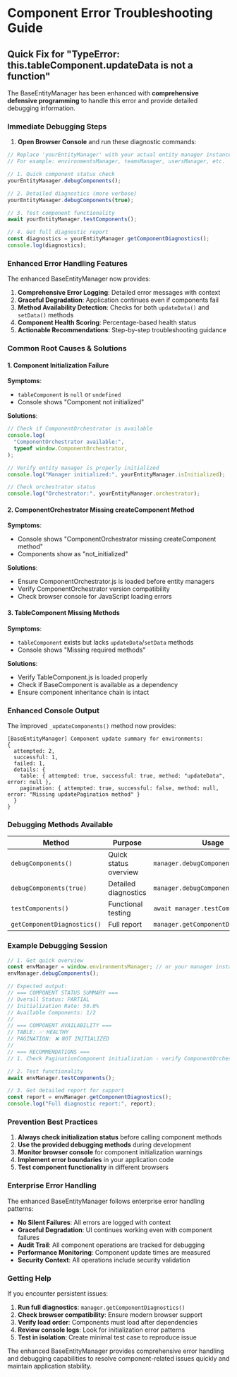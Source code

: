 # Component Error Troubleshooting Guide

## Quick Fix for "TypeError: this.tableComponent.updateData is not a function"

The BaseEntityManager has been enhanced with **comprehensive defensive programming** to handle this error and provide detailed debugging information.

### Immediate Debugging Steps

1. **Open Browser Console** and run these diagnostic commands:

```javascript
// Replace 'yourEntityManager' with your actual entity manager instance
// For example: environmentsManager, teamsManager, usersManager, etc.

// 1. Quick component status check
yourEntityManager.debugComponents();

// 2. Detailed diagnostics (more verbose)
yourEntityManager.debugComponents(true);

// 3. Test component functionality
await yourEntityManager.testComponents();

// 4. Get full diagnostic report
const diagnostics = yourEntityManager.getComponentDiagnostics();
console.log(diagnostics);
```

### Enhanced Error Handling Features

The enhanced BaseEntityManager now provides:

1. **Comprehensive Error Logging**: Detailed error messages with context
2. **Graceful Degradation**: Application continues even if components fail
3. **Method Availability Detection**: Checks for both `updateData()` and `setData()` methods
4. **Component Health Scoring**: Percentage-based health status
5. **Actionable Recommendations**: Step-by-step troubleshooting guidance

### Common Root Causes & Solutions

#### 1. Component Initialization Failure

**Symptoms**:

- `tableComponent` is `null` or `undefined`
- Console shows "Component not initialized"

**Solutions**:

```javascript
// Check if ComponentOrchestrator is available
console.log(
  "ComponentOrchestrator available:",
  typeof window.ComponentOrchestrator,
);

// Verify entity manager is properly initialized
console.log("Manager initialized:", yourEntityManager.isInitialized);

// Check orchestrator status
console.log("Orchestrator:", yourEntityManager.orchestrator);
```

#### 2. ComponentOrchestrator Missing createComponent Method

**Symptoms**:

- Console shows "ComponentOrchestrator missing createComponent method"
- Components show as "not_initialized"

**Solutions**:

- Ensure ComponentOrchestrator.js is loaded before entity managers
- Verify ComponentOrchestrator version compatibility
- Check browser console for JavaScript loading errors

#### 3. TableComponent Missing Methods

**Symptoms**:

- `tableComponent` exists but lacks `updateData`/`setData` methods
- Console shows "Missing required methods"

**Solutions**:

- Verify TableComponent.js is loaded properly
- Check if BaseComponent is available as a dependency
- Ensure component inheritance chain is intact

### Enhanced Console Output

The improved `_updateComponents()` method now provides:

```
[BaseEntityManager] Component update summary for environments:
{
  attempted: 2,
  successful: 1,
  failed: 1,
  details: {
    table: { attempted: true, successful: true, method: "updateData", error: null },
    pagination: { attempted: true, successful: false, method: null, error: "Missing updatePagination method" }
  }
}
```

### Debugging Methods Available

| Method                      | Purpose               | Usage                               |
| --------------------------- | --------------------- | ----------------------------------- |
| `debugComponents()`         | Quick status overview | `manager.debugComponents()`         |
| `debugComponents(true)`     | Detailed diagnostics  | `manager.debugComponents(true)`     |
| `testComponents()`          | Functional testing    | `await manager.testComponents()`    |
| `getComponentDiagnostics()` | Full report           | `manager.getComponentDiagnostics()` |

### Example Debugging Session

```javascript
// 1. Get quick overview
const envManager = window.environmentsManager; // or your manager instance
envManager.debugComponents();

// Expected output:
// === COMPONENT STATUS SUMMARY ===
// Overall Status: PARTIAL
// Initialization Rate: 50.0%
// Available Components: 1/2
//
// === COMPONENT AVAILABILITY ===
// TABLE: ✅ HEALTHY
// PAGINATION: ❌ NOT INITIALIZED
//
// === RECOMMENDATIONS ===
// 1. Check PaginationComponent initialization - verify ComponentOrchestrator.createComponent("pagination", ...) succeeds

// 2. Test functionality
await envManager.testComponents();

// 3. Get detailed report for support
const report = envManager.getComponentDiagnostics();
console.log("Full diagnostic report:", report);
```

### Prevention Best Practices

1. **Always check initialization status** before calling component methods
2. **Use the provided debugging methods** during development
3. **Monitor browser console** for component initialization warnings
4. **Implement error boundaries** in your application code
5. **Test component functionality** in different browsers

### Enterprise Error Handling

The enhanced BaseEntityManager follows enterprise error handling patterns:

- **No Silent Failures**: All errors are logged with context
- **Graceful Degradation**: UI continues working even with component failures
- **Audit Trail**: All component operations are tracked for debugging
- **Performance Monitoring**: Component update times are measured
- **Security Context**: All operations include security validation

### Getting Help

If you encounter persistent issues:

1. **Run full diagnostics**: `manager.getComponentDiagnostics()`
2. **Check browser compatibility**: Ensure modern browser support
3. **Verify load order**: Components must load after dependencies
4. **Review console logs**: Look for initialization error patterns
5. **Test in isolation**: Create minimal test case to reproduce issue

The enhanced BaseEntityManager provides comprehensive error handling and debugging capabilities to resolve component-related issues quickly and maintain application stability.
